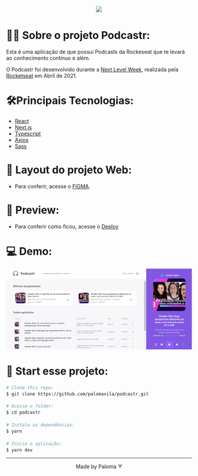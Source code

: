 <h1 align=center>
<img src="https://res.cloudinary.com/dfvqms8k4/image/upload/v1619376985/samples/podcastr/Imagem1_1_bka4uz.png" />
</h1>

<div align="left">

# 👩‍💻 Sobre o projeto Podcastr:

Esta é uma aplicação de que possui Podcasts da Rockeseat que te levará ao conhecimento contínuo e além.

O Podcastr foi desenvolvido durante a [Next Level Week](https://nextlevelweek.com/), realizada pela [Rocketseat](https://rocketseat.com.br/) em Abril de 2021.

# 🛠️Principais Tecnologias:

- [React](https://pt-br.reactjs.org/)
- [Next.js](https://nextjs.org/)
- [Typescript](https://www.typescriptlang.org/)
- [Axios](https://github.com/axios/axios)
- [Sass](https://sass-lang.com/)

# 🎨 Layout do projeto Web:

- Para conferir, acesse o [FIGMA](https://www.figma.com/file/UwFEntsHpHYJlHNQAQr4gA/Podcastr?node-id=160%3A2761).

# 💯 Preview:

- Para conferir como ficou, acesse o [Deploy](https://podcastr-pavila.vercel.app/)

# 💻 Demo:

<img src="https://github.com/palomavila/podcastr/blob/main/public/github/screen.gif" title="Screen" />

# 🚀 Start esse projeto:

```bash
# Clone this repo:
$ git clone https://github.com/palomavila/podcastr.git

# Acesse o folder:
$ cd podcastr

# Instale as dependências:
$ yarn

# Inicie a aplicação:
$ yarn dev

```

---

<p align="center">Made by Paloma ➰</p>

